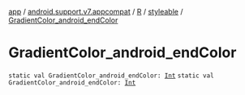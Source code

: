 [app](../../../index.md) / [android.support.v7.appcompat](../../index.md) / [R](../index.md) / [styleable](index.md) / [GradientColor_android_endColor](./-gradient-color_android_end-color.md)

# GradientColor_android_endColor

`static val GradientColor_android_endColor: `[`Int`](https://kotlinlang.org/api/latest/jvm/stdlib/kotlin/-int/index.html)
`static val GradientColor_android_endColor: `[`Int`](https://kotlinlang.org/api/latest/jvm/stdlib/kotlin/-int/index.html)